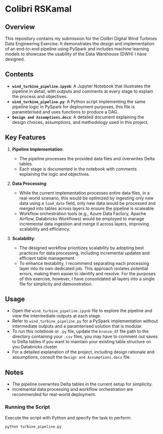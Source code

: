 # Colibri RSKamal

## Overview
This repository contains my submission for the Colibri Digital Wind Turbines Data Engineering Exercise. It demonstrates the design and implementation of an end-to-end pipeline using PySpark and includes machine learning models to showcase the usability of the Data Warehouse (DWH) I have designed.

## Contents
- **`wind_turbine_pipeline.ipynb`**: A Jupyter Notebook that illustrates the pipeline in detail, with outputs and comments at every stage to explain the process and objectives.
- **`wind_turbine_pipeline.py`**: A Python script implementing the same pipeline logic in PySpark for deployment purposes, this file is parameterised and uses functions to produce a DAG.
- **`Design and Assumptions.docx`**: A detailed document explaining the design choices, assumptions, and methodology used in this project.

## Key Features
1. **Pipeline Implementation**: 
   - The pipeline processes the provided data files and overwrites Delta tables.
   - Each stage is documented in the notebook with comments explaining the logic and objectives.

2. **Data Processing**: 
   - While the current implementation processes entire data files, in a real-world scenario, this would be optimized by ingesting only new data using a `load_date` field, only new data would be processed and merged into tables across layers to ensure the pipeline is scaleable
   - Workflow orchestration tools (e.g., Azure Data Factory, Apache Airflow, Databricks Workflows) would be employed to manage incremental data ingestion and merge it across layers, improving scalability and efficiency.

3. **Scalability**: 
   - The designed workflow prioritizes scalability by adopting best practices for data processing, including incremental updates and efficient table management.
   - To enhance testability, I recommend separating each processing layer into its own dedicated job. This approach isolates potential errors, making them easier to identify and resolve. For the purposes of this exercise, however, I have consolidated all layers into a single file for simplicity and demonstration.

## Usage
- Open the `wind_turbine_pipeline.ipynb` file to explore the pipeline and view the intermediate outputs at each stage.
- Refer to `wind_turbine_pipeline.py` for a PySpark implementation without intermediate outputs and a paramterised solution that is modular.
- To run this notebook or `.py` file, update the `bronze_df` file path to the directory containing your `.csv` files, you may have to comment out saves to Delta tables if you want to maintain your existing table structure on you Databricks cluster.
- For a detailed explanation of the project, including design rationale and assumptions, consult the `Design and Assumptions.docx` file.

## Notes
- The pipeline overwrites Delta tables in the current setup for simplicity.
- Incremental data processing and workflow orchestration are recommended for real-world deployment.
  
### Running the Script
Execute the script with Python and specify the task to perform:
```bash
python turbine_pipeline.py
